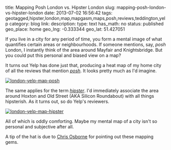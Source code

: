 title: Mapping Posh London vs. Hipster London
slug: mapping-posh-london-vs-hipster-london
date: 2013-07-02 16:56:42
tags: geotagged,hipster,london,map,mapgasm,maps,posh,reviews,teddington,yelp
category: blog
link: 
description: 
type: text
has_math: no
status: published
geo_place: home
geo_lng: -0.333344
geo_lat: 51.427051

If you live in a city for any period of time, you form a mental image of what quantifies certain areas or neighbourhoods. If someone mentions, say, <em>posh</em> London, I instantly think of the area around Mayfair and Knightsbridge. But you could put this personal and biased view on a map?

It turns out Yelp has done just that, producing a heat map of my home city of all the reviews that mention [*posh*](https://www.yelp.com/wordmap/london/posh "https://www.yelp.com/wordmap/london/posh"). It looks pretty much as I'd imagine.

<!-- TEASER_END -->

[![london-yelp-map-posh](/wp-content/uploads/2013/07/london-yelp-map-posh.png)](/wp-content/uploads/2013/07/london-yelp-map-posh.png "/wp-content/uploads/2013/07/london-yelp-map-posh.png")

The same applies for the term [*hipster*](https://www.yelp.com/wordmap/london/hipster "https://www.yelp.com/wordmap/london/hipster"). I'd immediately associate the area around Hoxton and Old Street (AKA Silicon Roundabout) with all things hipsterish. As it turns out, so do Yelp's reviewers.

[![london-yelp-map-hipster](/wp-content/uploads/2013/07/london-yelp-map-hipster.png)](/wp-content/uploads/2013/07/london-yelp-map-hipster.png "/wp-content/uploads/2013/07/london-yelp-map-hipster.png")

All of which is oddly comforting. Maybe my mental map of a city isn't so personal and subjective after all.

A tip of the hat is due to [Chris Osborne](https://twitter.com/osbornec "https://twitter.com/osbornec") for pointing out these mapping gems.






